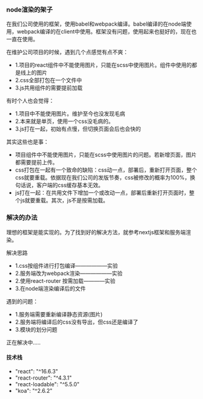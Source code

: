 ### node渲染的架子
在我们公司使用的框架，使用babel和webpack编译。babel编译的在node端使用，webpack编译的在client中使用。框架没有问题，使用起来也挺好的，现在也一直在使用。


在维护公司项目的时候，遇到几个点感觉有点不爽：
* 1.项目的react组件中不能使用图片，只能在scss中使用图片。组件中使用的都是线上的图片
* 2.css全部打包在一个文件中
* 3.js共用组件的需要提前加载

有时个人也会觉得：
* 1.项目中不能使用图片。维护至今也没发现毛病
* 2.本来就是单页，使用一个css没毛病的。
* 3.js打在一起，初始有点慢，但切换页面会后也会快的

其实这些也是事：
* 项目组件中不能使用图片，只能在scss中使用图片的问题。若新增页面，图片都需要提前上传。
* css打包在一起有一个致命的缺陷：css动一点，部署后，重新打开页面，整个css就要重载。依据现在我们公司的发版节奏，css被修改的概率为100%，换句话说，客户端的css缓存基本无效。
* js打在一起：在共用文件下增加一个或改动一点，部署后重新打开页面时，整个js就要重载。其次，js不是按需加载。

### 解决的办法
理想的框架是能实现的。为了找到好的解决方法，就参考nextjs框架和服务端渲染。

解决思路
* 1.css按组件进行打包编译——————实验
* 2.服务端改为webpack渲染——————实验
* 2.使用react-router 按需加载————实验
* 3.在node端渲染编译后的文件

遇到的问题：

* 1.服务端需要重新编译静态资源(图片)
* 2.服务端将编译后的css没有导出，但css还是编译了
* 3.模块的划分问题

正在解决中.....

#### 技术栈
* "react": "^16.6.3"
* "react-router": "^4.3.1"
* "react-loadable": "^5.5.0"
* "koa": "^2.6.2"





